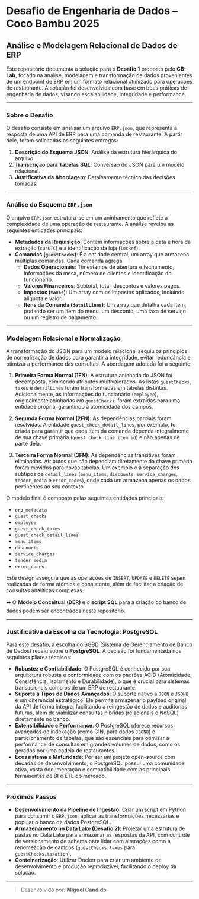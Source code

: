 # Desafio de Engenharia de Dados – Coco Bambu 2025

## Análise e Modelagem Relacional de Dados de ERP

Este repositório documenta a solução para o **Desafio 1** proposto pelo **CB-Lab**, focado na análise, modelagem e transformação de dados provenientes de um endpoint de ERP em um formato relacional otimizado para operações de restaurante. A solução foi desenvolvida com base em boas práticas de engenharia de dados, visando escalabilidade, integridade e performance.

---

### Sobre o Desafio

O desafio consiste em analisar um arquivo `ERP.json`, que representa a resposta de uma API de ERP para uma comanda de restaurante. A partir dele, foram solicitadas as seguintes entregas:

1.  **Descrição do Esquema JSON**: Análise da estrutura hierárquica do arquivo.
2.  **Transcrição para Tabelas SQL**: Conversão do JSON para um modelo relacional.
3.  **Justificativa da Abordagem**: Detalhamento técnico das decisões tomadas.

---

### Análise do Esquema `ERP.json`

O arquivo `ERP.json` estrutura-se em um aninhamento que reflete a complexidade de uma operação de restaurante. A análise revelou as seguintes entidades principais:

* **Metadados da Requisição**: Contém informações sobre a data e hora da extração (`curUTC`) e a identificação da loja (`locRef`).
* **Comandas (`guestChecks`)**: É a entidade central, um array que armazena múltiplas comandas. Cada comanda agrega:
    * **Dados Operacionais**: Timestamps de abertura e fechamento, informações da mesa, número de clientes e identificação do funcionário.
    * **Valores Financeiros**: Subtotal, total, descontos e valores pagos.
    * **Impostos (`taxes`)**: Um array com os impostos aplicados, incluindo alíquota e valor.
    * **Itens da Comanda (`detailLines`)**: Um array que detalha cada item, podendo ser um item do menu, um desconto, uma taxa de serviço ou um registro de pagamento.

---

### Modelagem Relacional e Normalização

A transformação do JSON para um modelo relacional seguiu os princípios de normalização de dados para garantir a integridade, evitar redundância e otimizar a performance das consultas. A abordagem adotada foi a seguinte:

1.  **Primeira Forma Normal (1FN)**: A estrutura aninhada do JSON foi decomposta, eliminando atributos multivalorados. As listas `guestChecks`, `taxes` e `detailLines` foram transformadas em tabelas distintas. Adicionalmente, as informações do funcionário (`employee`), originalmente aninhadas em `guestChecks`, foram extraídas para uma entidade própria, garantindo a atomicidade dos campos.

2.  **Segunda Forma Normal (2FN)**: As dependências parciais foram resolvidas. A entidade `guest_check_detail_lines`, por exemplo, foi criada para garantir que cada item da comanda dependa integralmente de sua chave primária (`guest_check_line_item_id`) e não apenas de parte dela.

3.  **Terceira Forma Normal (3FN)**: As dependências transitivas foram eliminadas. Atributos que não dependiam diretamente da chave primária foram movidos para novas tabelas. Um exemplo é a separação dos subtipos de `detail_lines` (`menu_items`, `discounts`, `service_charges`, `tender_media` e `error_codes`), onde cada um armazena apenas os dados pertinentes ao seu contexto.

O modelo final é composto pelas seguintes entidades principais:

* `erp_metadata`
* `guest_checks`
* `employee`
* `guest_check_taxes`
* `guest_check_detail_lines`
* `menu_items`
* `discounts`
* `service_charges`
* `tender_media`
* `error_codes`

Este design assegura que as operações de `INSERT`, `UPDATE` e `DELETE` sejam realizadas de forma atômica e consistente, além de facilitar a criação de consultas analíticas complexas.

➡️ O **Modelo Conceitual (DER)** e o **script SQL** para a criação do banco de dados podem ser encontrados neste repositório.

---

### Justificativa da Escolha da Tecnologia: PostgreSQL

Para este desafio, a escolha do SGBD (Sistema de Gerenciamento de Banco de Dados) recaiu sobre o **PostgreSQL**. A decisão foi fundamentada nos seguintes pilares técnicos:

* **Robustez e Confiabilidade**: O PostgreSQL é conhecido por sua arquitetura robusta e conformidade com os padrões ACID (Atomicidade, Consistência, Isolamento e Durabilidade), o que é crucial para sistemas transacionais como os de um ERP de restaurante.
* **Suporte a Tipos de Dados Avançados**: O suporte nativo a `JSON` e `JSONB` é um diferencial estratégico. Ele permite armazenar o payload original da API de forma íntegra, facilitando a reingestão de dados e auditorias futuras, além de viabilizar consultas híbridas (relacionais e NoSQL) diretamente no banco.
* **Extensibilidade e Performance**: O PostgreSQL oferece recursos avançados de indexação (como GIN, para dados `JSONB`) e particionamento de tabelas, que são essenciais para otimizar a performance de consultas em grandes volumes de dados, como os gerados por uma cadeia de restaurantes.
* **Ecossistema e Maturidade**: Por ser um projeto open-source com décadas de desenvolvimento, o PostgreSQL possui uma comunidade ativa, vasta documentação e compatibilidade com as principais ferramentas de BI e ETL do mercado.

---

### Próximos Passos

* **Desenvolvimento da Pipeline de Ingestão**: Criar um script em Python para consumir o `ERP.json`, aplicar as transformações necessárias e popular o banco de dados PostgreSQL.
* **Armazenamento no Data Lake (Desafio 2)**: Projetar uma estrutura de pastas no Data Lake para armazenar as respostas da API, com controle de versionamento de schema para lidar com alterações como a renomeação de campos (`guestChecks.taxes` para `guestChecks.taxation`).
* **Conteinerização**: Utilizar Docker para criar um ambiente de desenvolvimento e produção reproduzível, facilitando o deploy da solução.

---

> Desenvolvido por: **Miguel Candido**
